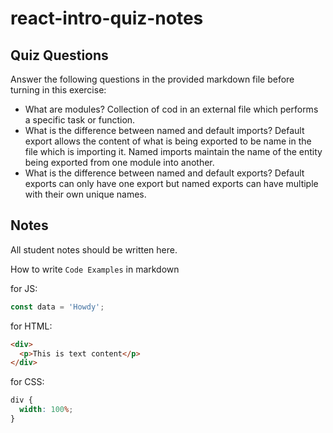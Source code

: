 # react-intro-quiz-notes

## Quiz Questions

Answer the following questions in the provided markdown file before turning in this exercise:

- What are modules?
  Collection of cod in an external file which performs a specific task or function.
- What is the difference between named and default imports?
  Default export allows the content of what is being exported to be name in the file which is importing it. Named imports maintain the name of the entity being exported from one module into another.
- What is the difference between named and default exports?
  Default exports can only have one export but named exports can have multiple with their own unique names.

## Notes

All student notes should be written here.

How to write `Code Examples` in markdown

for JS:

```javascript
const data = 'Howdy';
```

for HTML:

```html
<div>
  <p>This is text content</p>
</div>
```

for CSS:

```css
div {
  width: 100%;
}
```
